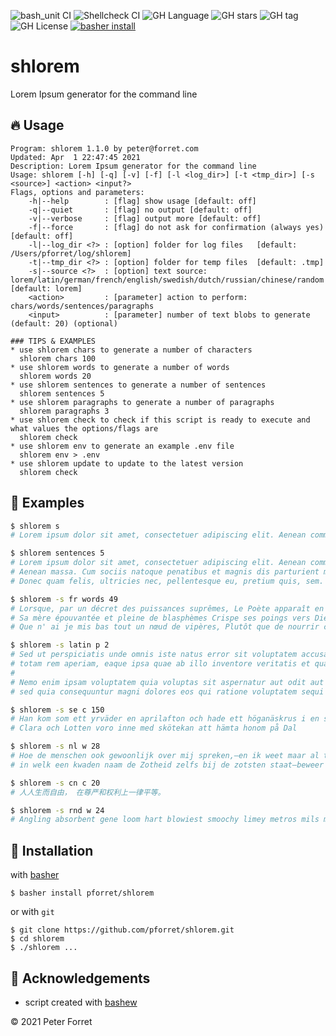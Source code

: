 ![bash_unit CI](https://github.com/pforret/shlorem/workflows/bash_unit%20CI/badge.svg)
![Shellcheck CI](https://github.com/pforret/shlorem/workflows/Shellcheck%20CI/badge.svg)
![GH Language](https://img.shields.io/github/languages/top/pforret/shlorem)
![GH stars](https://img.shields.io/github/stars/pforret/shlorem)
![GH tag](https://img.shields.io/github/v/tag/pforret/shlorem)
![GH License](https://img.shields.io/github/license/pforret/shlorem)
[![basher install](https://img.shields.io/badge/basher-install-white?logo=gnu-bash&style=flat)](https://basher.gitparade.com/package/)

# shlorem

Lorem Ipsum generator for the command line

## 🔥 Usage
```
Program: shlorem 1.1.0 by peter@forret.com
Updated: Apr  1 22:47:45 2021
Description: Lorem Ipsum generator for the command line
Usage: shlorem [-h] [-q] [-v] [-f] [-l <log_dir>] [-t <tmp_dir>] [-s <source>] <action> <input?>
Flags, options and parameters:
    -h|--help        : [flag] show usage [default: off]
    -q|--quiet       : [flag] no output [default: off]
    -v|--verbose     : [flag] output more [default: off]
    -f|--force       : [flag] do not ask for confirmation (always yes) [default: off]
    -l|--log_dir <?> : [option] folder for log files   [default: /Users/pforret/log/shlorem]
    -t|--tmp_dir <?> : [option] folder for temp files  [default: .tmp]
    -s|--source <?>  : [option] text source: lorem/latin/german/french/english/swedish/dutch/russian/chinese/random  [default: lorem]
    <action>         : [parameter] action to perform: chars/words/sentences/paragraphs
    <input>          : [parameter] number of text blobs to generate (default: 20) (optional)
                 
### TIPS & EXAMPLES
* use shlorem chars to generate a number of characters
  shlorem chars 100
* use shlorem words to generate a number of words
  shlorem words 20
* use shlorem sentences to generate a number of sentences
  shlorem sentences 5
* use shlorem paragraphs to generate a number of paragraphs
  shlorem paragraphs 3
* use shlorem check to check if this script is ready to execute and what values the options/flags are
  shlorem check
* use shlorem env to generate an example .env file
  shlorem env > .env
* use shlorem update to update to the latest version
  shlorem check
```

## 👻 Examples

```bash
$ shlorem s
# Lorem ipsum dolor sit amet, consectetuer adipiscing elit. Aenean commodo ligula eget dolor. Aenean massa.

$ shlorem sentences 5
# Lorem ipsum dolor sit amet, consectetuer adipiscing elit. Aenean commodo ligula eget dolor. 
# Aenean massa. Cum sociis natoque penatibus et magnis dis parturient montes, nascetur ridiculus mus. 
# Donec quam felis, ultricies nec, pellentesque eu, pretium quis, sem.

$ shlorem -s fr words 49
# Lorsque, par un décret des puissances suprêmes, Le Poète apparaît en ce monde ennuyé, 
# Sa mère épouvantée et pleine de blasphèmes Crispe ses poings vers Dieu qui la prend en pitié. Ah! 
# Que n' ai je mis bas tout un nœud de vipères, Plutôt que de nourrir cette dérision!

$ shlorem -s latin p 2
# Sed ut perspiciatis unde omnis iste natus error sit voluptatem accusantium doloremque laudantium, 
# totam rem aperiam, eaque ipsa quae ab illo inventore veritatis et quasi architecto beatae vitae dicta sunt explicabo.
#
# Nemo enim ipsam voluptatem quia voluptas sit aspernatur aut odit aut fugit, 
# sed quia consequuntur magni dolores eos qui ratione voluptatem sequi nesciunt.

$ shlorem -s se c 150
# Han kom som ett yrväder en aprilafton och hade ett höganäskrus i en svångrem om halsen. 
# Clara och Lotten voro inne med skötekan att hämta honom på Dal

$ shlorem -s nl w 28
# Hoe de menschen ook gewoonlijk over mij spreken,—en ik weet maar al te goed, 
# in welk een kwaden naam de Zotheid zelfs bij de zotsten staat—beweer ik toch,

$ shlorem -s cn c 20
# 人人生而自由， 在尊严和权利上一律平等。

$ shlorem -s rnd w 24
# Angling absorbent gene loom hart blowiest smoochy limey metros mils molly slopes. Piasters cutlets aspects mingling scapulars seating archers nosedived leave mender lofts
```

## 🚀 Installation

with [basher](https://github.com/basherpm/basher)

	$ basher install pforret/shlorem

or with `git`

	$ git clone https://github.com/pforret/shlorem.git
	$ cd shlorem
    $ ./shlorem ...

## 📝 Acknowledgements

* script created with [bashew](https://github.com/pforret/bashew)

&copy; 2021 Peter Forret

